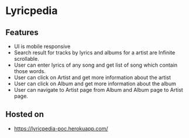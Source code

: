 # Lyricpedia

## Features
- UI is mobile responsive
- Search result for tracks by lyrics and albums for a artist are Infinite scrollable.
- User can enter lyrics of any song and get list of song which contain those words.
- User can click on Artist and get more information about the artist
- User can click on Album and get more information about the album
- User can navigate to Artist page from Album and Album page to Artist page.

## Hosted on
- https://lyricpedia-poc.herokuapp.com/